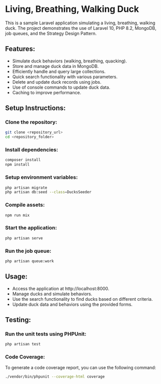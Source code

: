 # Living, Breathing, Walking Duck

This is a sample Laravel application simulating a living, breathing, walking duck. The project demonstrates the use of Laravel 10, PHP 8.2, MongoDB, job queues, and the Strategy Design Pattern.

## Features:

- Simulate duck behaviors (walking, breathing, quacking).
- Store and manage duck data in MongoDB.
- Efficiently handle and query large collections.
- Quick search functionality with various parameters.
- Delete and update duck records using jobs.
- Use of console commands to update duck data.
- Caching to improve performance.

## Setup Instructions:

### Clone the repository:

```sh
git clone <repository_url>
cd <repository_folder>
```

### Install dependencies:

```sh
composer install
npm install
```

### Setup environment variables:

```sh
php artisan migrate
php artisan db:seed --class=DucksSeeder
```

### Compile assets:

```sh
npm run mix
``` 

### Start the application:

```sh
php artisan serve
```

### Run the job queue:

```sh
php artisan queue:work
```

## Usage:

- Access the application at http://localhost:8000.
- Manage ducks and simulate behaviors.
- Use the search functionality to find ducks based on different criteria.
- Update duck data and behaviors using the provided forms.

## Testing:

### Run the unit tests using PHPUnit:

```sh
php artisan test
```

### Code Coverage:

To generate a code coverage report, you can use the following command:

```sh
./vendor/bin/phpunit --coverage-html coverage
```
